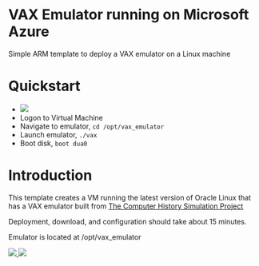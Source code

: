 # VAX Emulator running on Microsoft Azure
Simple ARM template to deploy a VAX emulator on a Linux machine

# Quickstart
- <a href="https://portal.azure.com/#create/Microsoft.Template/uri/https%3A%2F%2Fraw.githubusercontent.com%2Ftanewill%2Fvaxemulator%2Fmaster%2Fazuredeploy.json" target="_blank"><img src="http://azuredeploy.net/deploybutton.png"/></a>
- Logon to Virtual Machine
- Navigate to emulator, `cd /opt/vax_emulator`
- Launch emulator, `./vax`
- Boot disk, `boot dua0`

# Introduction
This template creates a VM running the latest version of Oracle Linux that has a VAX emulator built from [The Computer History Simulation Project](http://simh.trailing-edge.com/)

Deployment, download, and configuration should take about 15 minutes.

Emulator is located at /opt/vax_emulator


<a href="https://portal.azure.com/#create/Microsoft.Template/uri/https%3A%2F%2Fraw.githubusercontent.com%2Ftanewill%2Fvaxemulator%2Fmaster%2Fazuredeploy.json" target="_blank">
    <img src="http://azuredeploy.net/deploybutton.png"/>
</a>
<a href="http://armviz.io/#/?load=https%3A%2F%2Fraw.githubusercontent.com%2Ftanewill%2Fvaxemulator%2Fmaster%2Fazuredeploy.json" target="_blank">
    <img src="http://armviz.io/visualizebutton.png"/>
</a>
